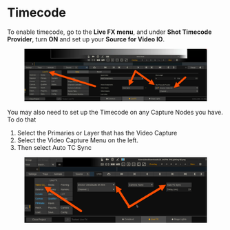 # Timecode

To enable timecode, go to the **Live FX menu**, and under **Shot Timecode Provider**, turn **ON** and set up your **Source for Video IO**.&#x20;

<figure><img src="../../.gitbook/assets/image (173).png" alt=""><figcaption></figcaption></figure>

You may also need to set up the Timecode on any Capture Nodes you have. To do that&#x20;

1. Select the Primaries or Layer that has the Video Capture
2. Select the Video Capture Menu on the left.&#x20;
3. Then select Auto TC Sync

<figure><img src="../../.gitbook/assets/image (174).png" alt=""><figcaption></figcaption></figure>
